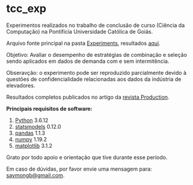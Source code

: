 # tcc_exp

Experimentos realizados no trabalho de conclusão de curso (Ciência da Computação) na Pontifícia Universidade Católica de Goiás.

Arquivo fonte principal na pasta [Experiments](./Experiments/selection_eval.py), resultados [aqui](./Results/selection_M3_FULL.xls).

Objetivo: Avaliar o desempenho de estratégias de combinação e seleção sendo aplicados
em dados de demanda com e sem intermitência.

Obseravção: o experimento pode ser reproduzido parcialmente devido à questões de confidencialidade
relacionadas aos dados da indústria de elevadores.

Resultados completos publicados no artigo da [revista Production](http://dx.doi.org/10.1590/0103-6513.20200009).

**Principais requisitos de software:**

1. [Python](https://www.python.org/download/releases/3.0/) 3.6.12
2. [statsmodels](https://www.statsmodels.org/stable/index.html) 0.12.0
3. [pandas](https://pandas.pydata.org/) 1.1.3
4. [numpy](https://numpy.org/) 1.19.2
5. [matplotlib](https://matplotlib.org/) 3.1.2 

Grato por todo apoio e orientação que tive durante esse período.

Em caso de dúvidas, por favor envie uma mensagem para: saymongb@gmail.com.